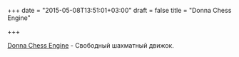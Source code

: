 +++
date = "2015-05-08T13:51:01+03:00"
draft = false
title = "Donna Chess Engine"

+++

<p><a href="http://donnachess.github.io/">Donna Chess Engine</a>&nbsp;- Свободный шахматный движок.</p>

